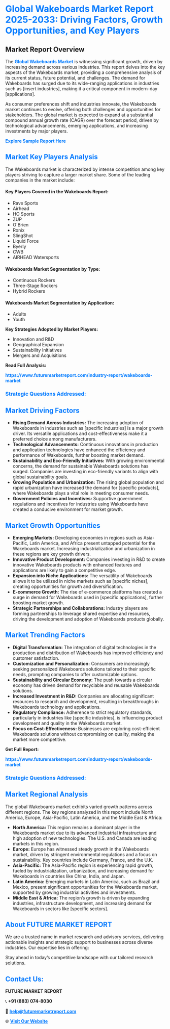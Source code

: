 <h1 style="color: #007BFF;">Global Wakeboards Market Report 2025-2033: Driving Factors, Growth Opportunities, and Key Players</h1>

<section id="overview">
<h2>Market Report Overview</h2>
<p>The <a href="https://www.futuremarketreport.com/industry-report/wakeboards-market" style="color: #007BFF; text-decoration: none;"><strong>Global Wakeboards Market</strong></a> is witnessing significant growth, driven by increasing demand across various industries. This report delves into the key aspects of the Wakeboards market, providing a comprehensive analysis of its current status, future potential, and challenges. The demand for Wakeboards has surged due to its wide-ranging applications in industries such as [insert industries], making it a critical component in modern-day [applications].</p>
<p>As consumer preferences shift and industries innovate, the Wakeboards market continues to evolve, offering both challenges and opportunities for stakeholders. The global market is expected to expand at a substantial compound annual growth rate (CAGR) over the forecast period, driven by technological advancements, emerging applications, and increasing investments by major players.</p>
</section>

<section id="overview">
<p><a href="https://www.futuremarketreport.com/request-sample/reportId=88231" style="color: #007BFF; text-decoration: none;"><strong>Explore Sample Report Here</strong></a></p>
</section>

<section id="key-players">
<h2 style="color: #007BFF;">Market Key Players Analysis</h2>
<p>The Wakeboards market is characterized by intense competition among key players striving to capture a larger market share. Some of the leading companies in the market include:</p>
<h4>Key Players Covered in the Wakeboards Report:</h4>
<ul><li>Rave Sports</li><li>Airhead</li><li>HO Sports</li><li>ZUP</li><li>O&#039;Brien</li><li>Ronix</li><li>SlingShot</li><li>Liquid Force</li><li>Byerly</li><li>CWB</li><li>AIRHEAD Watersports</li></ul>
<h4>Wakeboards Market Segmentation by Type:</h4>
<ul><li>Continuous Rockers</li><li>Three-Stage Rockers</li><li>Hybrid Rockers</li></ul>

<h4>Wakeboards Market Segmentation by Application:</h4>
<ul><li>Adults</li><li>Youth</li></ul>
<p><strong>Key Strategies Adopted by Market Players:</strong></p>
<ul>
<li>Innovation and R&D</li>
<li>Geographical Expansion</li>
<li>Sustainability Initiatives</li>
<li>Mergers and Acquisitions</li>
</ul>
</section>

<section>
<p><strong>Read Full Analysis: </strong></p><a href="https://www.futuremarketreport.com/industry-report/wakeboards-market" style="color: #007BFF; text-decoration: none;"><strong>https://www.futuremarketreport.com/industry-report/wakeboards-market</strong></a>
<h3 style="color: #007BFF;">Strategic Questions Addressed:</h3>
</section>

<section id="driving-factors">
<h2 style="color: #007BFF;">Market Driving Factors</h2>
<ul>
<li><strong>Rising Demand Across Industries:</strong> The increasing adoption of Wakeboards in industries such as [specific industries] is a major growth driver. Its versatile applications and cost-effectiveness make it a preferred choice among manufacturers.</li>
<li><strong>Technological Advancements:</strong> Continuous innovations in production and application technologies have enhanced the efficiency and performance of Wakeboards, further boosting market demand.</li>
<li><strong>Sustainability and Eco-Friendly Initiatives:</strong> With growing environmental concerns, the demand for sustainable Wakeboards solutions has surged. Companies are investing in eco-friendly variants to align with global sustainability goals.</li>
<li><strong>Growing Population and Urbanization:</strong> The rising global population and rapid urbanization have increased the demand for [specific products], where Wakeboards plays a vital role in meeting consumer needs.</li>
<li><strong>Government Policies and Incentives:</strong> Supportive government regulations and incentives for industries using Wakeboards have created a conducive environment for market growth.</li>
</ul>
</section>

<section id="growth-opportunities">
<h2 style="color: #007BFF;">Market Growth Opportunities</h2>
<ul>
<li><strong>Emerging Markets:</strong> Developing economies in regions such as Asia-Pacific, Latin America, and Africa present untapped potential for the Wakeboards market. Increasing industrialization and urbanization in these regions are key growth drivers.</li>
<li><strong>Innovative Product Development:</strong> Companies investing in R&D to create innovative Wakeboards products with enhanced features and applications are likely to gain a competitive edge.</li>
<li><strong>Expansion into Niche Applications:</strong> The versatility of Wakeboards allows it to be utilized in niche markets such as [specific niches], creating opportunities for growth and diversification.</li>
<li><strong>E-commerce Growth:</strong> The rise of e-commerce platforms has created a surge in demand for Wakeboards used in [specific applications], further boosting market growth.</li>
<li><strong>Strategic Partnerships and Collaborations:</strong> Industry players are forming partnerships to leverage shared expertise and resources, driving the development and adoption of Wakeboards products globally.</li>
</ul>
</section>

<section id="trending-factors">
<h2 style="color: #007BFF;">Market Trending Factors</h2>
<ul>
<li><strong>Digital Transformation:</strong> The integration of digital technologies in the production and distribution of Wakeboards has improved efficiency and customer satisfaction.</li>
<li><strong>Customization and Personalization:</strong> Consumers are increasingly seeking personalized Wakeboards solutions tailored to their specific needs, prompting companies to offer customizable options.</li>
<li><strong>Sustainability and Circular Economy:</strong> The push towards a circular economy has driven demand for recyclable and reusable Wakeboards solutions.</li>
<li><strong>Increased Investment in R&D:</strong> Companies are allocating significant resources to research and development, resulting in breakthroughs in Wakeboards technology and applications.</li>
<li><strong>Regulatory Compliance:</strong> Adherence to strict regulatory standards, particularly in industries like [specific industries], is influencing product development and quality in the Wakeboards market.</li>
<li><strong>Focus on Cost-Effectiveness:</strong> Businesses are exploring cost-efficient Wakeboards solutions without compromising on quality, making the market more competitive.</li>
</ul>
</section>

<section>
<p><strong>Get Full Report: </strong></p><a href="https://www.futuremarketreport.com/industry-report/wakeboards-market" style="color: #007BFF; text-decoration: none;"><strong>https://www.futuremarketreport.com/industry-report/wakeboards-market</strong></a>
<h3 style="color: #007BFF;">Strategic Questions Addressed:</h3>
</section>


<section id="regional-analysis">
<h2 style="color: #007BFF;">Market Regional Analysis</h2>
<p>The global Wakeboards market exhibits varied growth patterns across different regions. The key regions analyzed in this report include North America, Europe, Asia-Pacific, Latin America, and the Middle East & Africa:</p>
<ul>
<li><strong>North America:</strong> This region remains a dominant player in the Wakeboards market due to its advanced industrial infrastructure and high adoption of new technologies. The U.S. and Canada are leading markets in this region.</li>
<li><strong>Europe:</strong> Europe has witnessed steady growth in the Wakeboards market, driven by stringent environmental regulations and a focus on sustainability. Key countries include Germany, France, and the U.K.</li>
<li><strong>Asia-Pacific:</strong> The Asia-Pacific region is experiencing rapid growth, fueled by industrialization, urbanization, and increasing demand for Wakeboards in countries like China, India, and Japan.</li>
<li><strong>Latin America:</strong> Emerging markets in Latin America, such as Brazil and Mexico, present significant opportunities for the Wakeboards market, supported by growing industrial activities and investments.</li>
<li><strong>Middle East & Africa:</strong> The region’s growth is driven by expanding industries, infrastructure development, and increasing demand for Wakeboards in sectors like [specific sectors].</li>
</ul>
</section>

<footer>
<h2 style="color: #007BFF;">About FUTURE MARKET REPORT</h2>
<p>We are a trusted name in market research and advisory services, delivering actionable insights and strategic support to businesses across diverse industries. Our expertise lies in offering:</p>

<p>Stay ahead in today’s competitive landscape with our tailored research solutions.</p>

<h2 style="color: #007BFF;">Contact Us:</h2>
<p><strong>FUTURE MARKET REPORT</strong></p>
<p>📞 <strong>+91 (883) 074-8030</strong></p>
<p>📧 <strong><a href="mailto:help@futuremarketreport.com" style="color: #007BFF;">help@futuremarketreport.com</a></strong></p>
<p>🌐 <strong><a href="https://www.futuremarketreport.com/" style="color: #007BFF;">Visit Our Website</a></strong></p>
</footer>